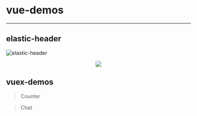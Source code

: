 # vue-demos
---
## elastic-header
![elastic-header](http://snoopy-blog.oss-cn-shanghai.aliyuncs.com/oss-id-1496854468337)

<p align="center">
	<img src="http://snoopy-blog.oss-cn-shanghai.aliyuncs.com/oss-id-1496854468337">
</p>

## vuex-demos
> Counter

> Chat